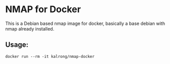 NMAP for Docker
===============

This is a Debian based nmap image for docker, basically a base debian with nmap already installed.

Usage:
------

```
docker run --rm -it kalrong/nmap-docker
```
